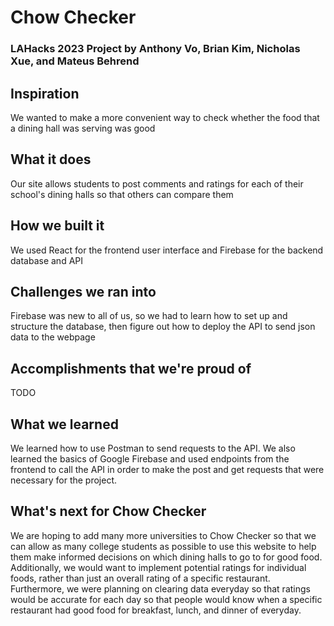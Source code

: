 # Chow Checker

### LAHacks 2023 Project by Anthony Vo, Brian Kim, Nicholas Xue, and Mateus Behrend

## Inspiration
We wanted to make a more convenient way to check whether the food that a dining hall was serving was good

## What it does
Our site allows students to post comments and ratings for each of their school's dining halls so that others can compare them

## How we built it
We used React for the frontend user interface and Firebase for the backend database and API

## Challenges we ran into
Firebase was new to all of us, so we had to learn how to set up and structure the database, then figure out how to deploy the API to send json data to the webpage

## Accomplishments that we're proud of
TODO

## What we learned
We learned how to use Postman to send requests to the API. We also learned the basics of Google Firebase and used endpoints from the frontend to call the API in order to make the post and get requests that were necessary for the project.

## What's next for Chow Checker
We are hoping to add many more universities to Chow Checker so that we can allow as many college students as possible to use this website to help them make informed decisions on which dining halls to go to for good food. Additionally, we would want to implement potential ratings for individual foods, rather than just an overall rating of a specific restaurant. Furthermore, we were planning on clearing data everyday so that ratings would be accurate for each day so that people would know when a specific restaurant had good food for breakfast, lunch, and dinner of everyday.

